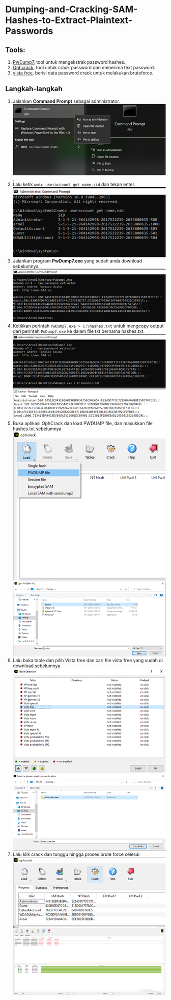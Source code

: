 # Dumping-and-Cracking-SAM-Hashes-to-Extract-Plaintext-Passwords

## Tools:
1. [PwDump7](https://github.com/Seabreg/pwdump), tool untuk mengekstrak password hashes.
2. [Ophcrack](https://ophcrack.sourceforge.io/download.php), tool untuk crack password dan menerima text password.
3. [vista free](http://sourceforge.net/projects/ophcrack/files/tables/Vista%20free/tables_vista_free.zip/download), berisi data password crack untuk melakukan bruteforce.

## Langkah-langkah
1. Jalankan **Command Prompt** sebagai administrator.
![Screenshot 2024-10-13 195544.png](https://github.com/SyahrulWijaya/Dumping-and-Cracking-SAM-Hashes-to-Extract-Plaintext-Passwords/blob/main/Screenshot%202024-10-13%20195544.png?raw=true).
2. Lalu ketik `wmic useraccount get name,sid` dan tekan enter.
![Screenshot 2024-10-13 195707.png](https://github.com/SyahrulWijaya/Dumping-and-Cracking-SAM-Hashes-to-Extract-Plaintext-Passwords/blob/main/Screenshot%202024-10-13%20195707.png?raw=true)
3. Jalankan program **PwDump7.exe** yang sudah anda download sebelumnya
![Screenshot 2024-10-13 201000.png](https://github.com/SyahrulWijaya/Dumping-and-Cracking-SAM-Hashes-to-Extract-Plaintext-Passwords/blob/main/Screenshot%202024-10-13%20201000.png?raw=true)
4. Ketikkan perintah `PwDump7.exe > C:\hashes.txt` untuk mengcopy output dari perintah `PwDump7.exe` ke dalam file txt bernama hashes.txt.
![Screenshot 2024-10-13 201129.png](https://github.com/SyahrulWijaya/Dumping-and-Cracking-SAM-Hashes-to-Extract-Plaintext-Passwords/blob/main/Screenshot%202024-10-13%20201129.png?raw=true)
![Screenshot 2024-10-13 201155.png](https://github.com/SyahrulWijaya/Dumping-and-Cracking-SAM-Hashes-to-Extract-Plaintext-Passwords/blob/main/Screenshot%202024-10-13%20201155.png?raw=true)
5. Buka aplikasi OphCrack dan load PWDUMP file, dan masukkan file hashes.txt sebelumnya
![Screenshot 2024-10-13 201732.png](https://github.com/SyahrulWijaya/Dumping-and-Cracking-SAM-Hashes-to-Extract-Plaintext-Passwords/blob/main/Screenshot%202024-10-13%20201732.png?raw=true)
![Screenshot 2024-10-13 201805.png](https://github.com/SyahrulWijaya/Dumping-and-Cracking-SAM-Hashes-to-Extract-Plaintext-Passwords/blob/main/Screenshot%202024-10-13%20201805.png?raw=true)
6. Lalu buka table dan pilih Vista free dan cari file vista free yang sudah di download sebelumnya
![Screenshot 2024-10-13 201918.png](https://github.com/SyahrulWijaya/Dumping-and-Cracking-SAM-Hashes-to-Extract-Plaintext-Passwords/blob/main/Screenshot%202024-10-13%20201918.png?raw=true)
![Screenshot 2024-10-13 202629.png](https://github.com/SyahrulWijaya/Dumping-and-Cracking-SAM-Hashes-to-Extract-Plaintext-Passwords/blob/main/Screenshot%202024-10-13%20202629.png?raw=true)
7. Lalu klik crack dan tunggu hingga proses brute force selesai
![Screenshot 2024-10-13 202737.png](https://github.com/SyahrulWijaya/Dumping-and-Cracking-SAM-Hashes-to-Extract-Plaintext-Passwords/blob/main/Screenshot%202024-10-13%20202737.png?raw=true)
![Screenshot 2024-10-13 210318.png](https://github.com/SyahrulWijaya/Dumping-and-Cracking-SAM-Hashes-to-Extract-Plaintext-Passwords/blob/main/Screenshot%202024-10-13%20210318.png?raw=true)
